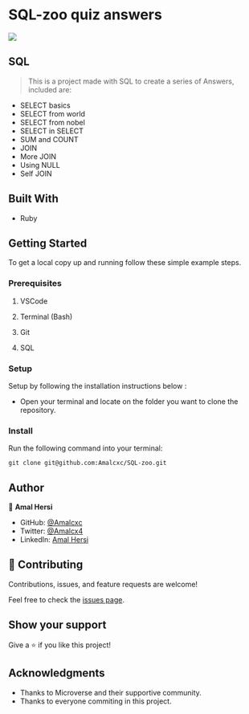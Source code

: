 # SQL-zoo quiz answers

![](https://img.shields.io/badge/Microverse-blueviolet)

## SQL 

> This is a project made with SQL to create a series of Answers, included are:
* SELECT basics
* SELECT from world
* SELECT from nobel
* SELECT in SELECT
* SUM and COUNT
* JOIN
* More JOIN
* Using NULL
* Self JOIN 

## Built With

- Ruby

## Getting Started

To get a local copy up and running follow these simple example steps.

### Prerequisites

1. VSCode

2. Terminal (Bash)

3. Git

4. SQL

### Setup

Setup by  following the installation instructions below :
* Open your terminal and locate on the folder you want to clone the repository.

### Install

Run the following command into your terminal:

```console
git clone git@github.com:Amalcxc/SQL-zoo.git
```

## Author

👤 **Amal Hersi**

- GitHub: [@Amalcxc](https://github.com/Amalcxc)
- Twitter: [@Amalcx4](https://twitter.com/Amalcx4)
- LinkedIn: [Amal Hersi](https://www.linkedin.com/in/amal-hersi-a29583205/)

## 🤝 Contributing

Contributions, issues, and feature requests are welcome!

Feel free to check the [issues page](https://github.com/Amalcxc/SQL-zoo/issues).

## Show your support

Give a ⭐️ if you like this project!

## Acknowledgments

- Thanks to Microverse and their supportive community.
- Thanks to everyone commiting in this project.


